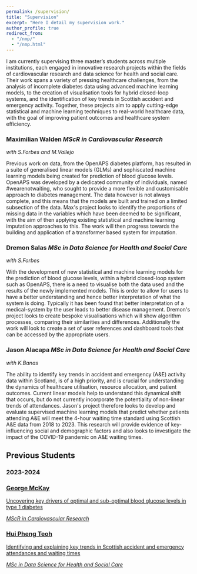 ```yaml
---
permalink: /supervision/
title: "Supervision"
excerpt: "Here I detail my supervision work."
author_profile: true
redirect_from: 
  - "/nmp/"
  - "/nmp.html"
---
```


I am currently supervising three master’s students across multiple institutions, each engaged in innovative research projects within the fields of cardiovascular research and data science for health and social care. Their work spans a variety of pressing healthcare challenges, from the analysis of incomplete diabetes data using advanced machine learning models, to the creation of visualisation tools for hybrid closed-loop systems, and the identification of key trends in Scottish accident and emergency activity. Together, these projects aim to apply cutting-edge statistical and machine learning techniques to real-world healthcare data, with the goal of improving patient outcomes and healthcare system efficiency.

### Maximilian Walden *MScR in Cardiovascular Research*
*with S.Forbes and M.Vallejo* 

Previous work on data, from the OpenAPS diabetes platform, has resulted in a suite of generalised linear models (GLMs) and sophiscated machine learning models being created for prediction of blood glucose levels. OpenAPS was developed by a dedicated community of individuals, named #wearenotwaiting, who sought to provide a more flexible and customisable approach to diabetes management. The data however is not always complete, and this means that the models are built and trained on a limited subsection of the data. Max's project looks to identify the proportions of missing data in the variables which have been deemed to be significant, with the aim of then applying existing statistical and machine learning imputation approaches to this. The work will then progress towards the building and application of a transformer based system for imputation.

### Dremon Salas *MSc in Data Science for Health and Social Care*
*with S.Forbes* 

With the development of new statistical and machine learning models for the prediction of blood glucose levels, within a hybrid closed-loop system such as OpenAPS, there is a need to visualise both the data used and the results of the newly implemented models. This is order to allow for users to have a better understanding and hence better interpretation of what the system is doing. Typically it has been found that better interpretation of a medical-system by the user leads to better disease management. Dremon's project looks to create bespoke visualisations which will show algorithm processes, comparing their similarities and differences. Additionally the work will look to create a set of user references and dashboard tools that can be accessed by the appropriate users.

### Jason Alacapa *MSc in Data Science for Health and Social Care*
*with K.Banas* 

The ability to identify key trends in accident and emergency (A&E) activity data within Scotland, is of a high priority, and is crucial for understanding the dynamics of healthcare utilisation, resource allocation, and patient outcomes. Current linear models help to understand this dynamical shift that occurs, but do not currently incorporate the potentiality of non-linear trends of attendances. Jason's project therefore looks to develop and evaluate supervised machine learning models that predict whether patients attending A&E will meet the 4-hour waiting time standard using Scottish A&E data from 2018 to 2023. This research will provide evidence of key-influencing social and demographic factors and also looks to investigate the impact of the COVID-19 pandemic on A&E waiting times.

## Previous Students

### 2023-2024

<div class="student-tiles">
  <a href="{{ site.baseurl }}/supervision/george-mckay/" class="student-tile">
    <div class="student-tile-content">
      <h3 class="student-name">George McKay</h3>
      <p>Uncovering key drivers of optimal and sub-optimal blood glucose levels in type 1 diabetes</p>
      <p><em>MScR in Cardiovascular Research</em></p>
    </div>
  </a>
  
  <a href="{{ site.baseurl }}/supervision/hui-pheng-teoh/" class="student-tile">
    <div class="student-tile-content">
      <h3 class="student-name">Hui Pheng Teoh</h3>
      <p>Identifying and explaining key trends in Scottish accident and emergency attendances and waiting times</p>
      <p><em>MSc in Data Science for Health and Social Care</em></p>
    </div>
  </a>
</div>